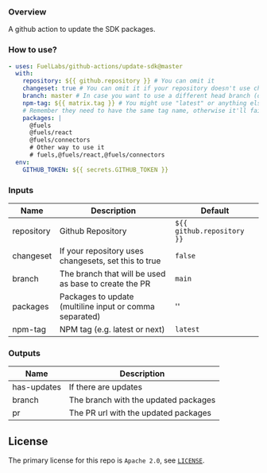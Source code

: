 ### Overview

A github action to update the SDK packages.

### How to use?

```yml
- uses: FuelLabs/github-actions/update-sdk@master
  with:
    repository: ${{ github.repository }} # You can omit it 
    changeset: true # You can omit it if your repository doesn't use changesets
    branch: master # In case you want to use a different head branch (default: main)
    npm-tag: ${{ matrix.tag }} # You might use "latest" or anything else, like a matrix strategy
    # Remember they need to have the same tag name, otherwise it'll fail
    packages: |
      @fuels
      @fuels/react
      @fuels/connectors
      # Other way to use it
      # fuels,@fuels/react,@fuels/connectors
  env:
    GITHUB_TOKEN: ${{ secrets.GITHUB_TOKEN }}
```

### Inputs

| Name         | Description                                                | Default                    |
| ------------ | ---------------------------------------------------------- | -------------------------- |
| repository   | Github Repository                                          | `${{ github.repository }}` |
| changeset    | If your repository uses changesets, set this to true       | `false`                    |
| branch       | The branch that will be used as base to create the PR      | `main`                     |
| packages     | Packages to update (multiline input or comma separated)    | ''                         |
| npm-tag      | NPM tag (e.g. latest or next)                              | `latest`                   |

### Outputs

| Name         | Description                                                |
| ------------ | ---------------------------------------------------------- |
| has-updates  | If there are updates                                       |
| branch       | The branch with the updated packages                       |
| pr           | The PR url with the updated packages                       |

## License

The primary license for this repo is `Apache 2.0`, see [`LICENSE`](../LICENSE.md).
